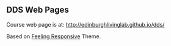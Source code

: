 ## DDS Web Pages

Course web page is at: http://edinburghlivinglab.github.io/dds/

Based on [Feeling Responsive](http://phlow.github.io/feeling-responsive/) Theme.

